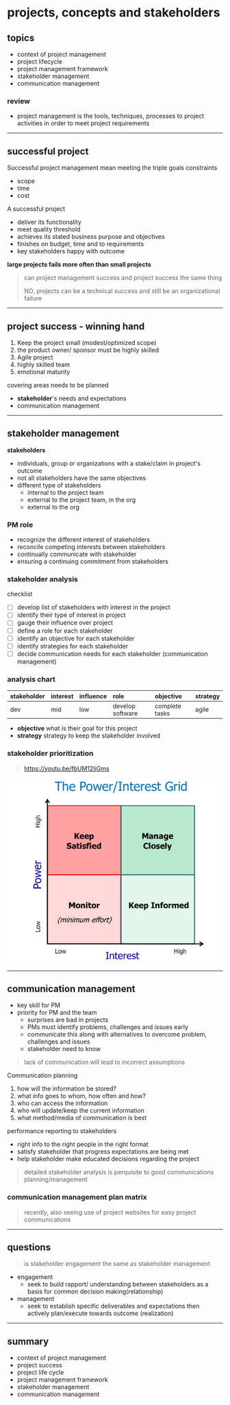 # projects, concepts and stakeholders

## topics

- context of project management
- project lifecycle
- project management framework
- stakeholder management
- communication management


### review

- project management is the tools, techniques, processes to project activities in order to meet project requirements



---

## successful project

Successful project management mean meeting the triple goals constraints
- scope
- time
- cost

A successful project
- deliver its functionality
- meet quality threshold
- achieves its stated business purpose and objectives
- finishes on budget, time and to requirements
- key stakeholders happy with outcome

**large projects fails more often than small projects**

> can project management success and project success the same thing
>
> NO, projects can be a technical success and still be an organizational failure

---

## project success - winning hand

1. Keep the project small (modest/optimized scope)
2. the product owner/ sponsor must be highly skilled
3. Agile project
4. highly skilled team
5. emotional maturity

covering areas needs to be planned
- **stakeholder**'s needs and expectations 
- communication management

---

## stakeholder management

**stakeholders**
- individuals, group or organizations with a stake/claim in project's outcome
- not all stakeholders have the same objectives
- different type of stakeholders
  - internal to the project team
  - external to the project team, in the org
  - external to the org

### PM role

- recognize the different interest of stakeholders
- reconcile competing interests between stakeholders
- continually communicate with stakeholder
- ensuring a continuing commitment from stakeholders

### stakeholder analysis 

checklist
- [ ] develop list of stakeholders with interest in the project
- [ ] identify their type of interest in project
- [ ] gauge their influence over project 
- [ ] define a role for each stakeholder
- [ ] identify an objective for each stakeholder
- [ ] identify strategies for each stakeholder
- [ ] decide communication needs for each stakeholder (communication management)

### analysis chart

|stakeholder|interest|influence|role|objective|strategy|
|:---|:---|:---|:---|:---|:---|
|dev|mid|low|develop software|complete tasks|agile|

- **objective** what is their goal for this project
- **strategy** strategy to keep the stakeholder involved

### stakeholder prioritization

> https://youtu.be/fbUM12IiGms

![stakeholder_grid](./grid.png)

---

## communication management

- key skill for PM
- priority for PM and the team
  - surprises are bad in projects
  - PMs must identify problems, challenges and issues early
  - communicate this along with alternatives to overcome problem, challenges and issues
  - stakeholder need to know

> lack of communication will lead to incorrect assumptions

Communication planning
1. how will the information be stored?
2. what info goes to whom, how often and how?
3. who can access the information
4. who will update/keep the current information
5. what method/media of communication is best

performance reporting to stakeholders
- right info to the right people in the right format
- satisfy stakeholder that progress expectations are being met
- help stakeholder make educated decisions regarding the project

> detailed stakeholder analysis is perquisite to good communications planning/management

### communication management plan matrix

> recently, also seeing use of project websites for easy project communications

---

## questions

> is stakeholder engagement the same as stakeholder management

- engagement 
  - seek to build rapport/ understanding between stakeholders as a basis for common decision making(relationship)
- management
  - seek to establish specific deliverables and expectations then actively plan/execute towards outcome (realization)

---

## summary

- context of project management
- project success
- project life cycle
- project management framework
- stakeholder management
- communication management


